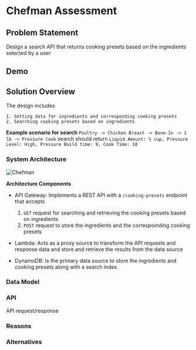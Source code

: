 # Chefman Assessment

## Problem Statement
Design a search API that returns cooking presets based on the ingredients selected by a user

## Demo

## Solution Overview
The design includes
    
    1. Setting data for ingredients and corresponding cooking presets
    2. Searching cooking presets based on ingredients

**Example scenario for search**
`Poultry -> Chicken Breast -> Bone-In -> 1 lb -> Pressure Cook` search should return `Liquid Amount: ½ cup, Pressure Level: High, Pressure Build time: 9, Cook Time: 18`

### System Architecture
![Chefman](https://user-images.githubusercontent.com/7777038/111091737-53618800-850a-11eb-8dd0-2c8477064932.png)

**Architecture Components**

- API Gateway: Implements a REST API with a `/cooking-presets` endpoint that accepts
  1. `GET` request for searching and retrieving the cooking presets based on ingredients
  2. `POST` request to store the ingredients and the correspoinding cooking presets

- Lambda: Acts as a proxy source to transform the API requests and response data and store and retrieve the results from the data source

- DynamoDB: Is the primary data source to store the ingredients and cooking presets along with a search index. 

### Data Model

### API
API request/response

### Reasons

### Alternatives
